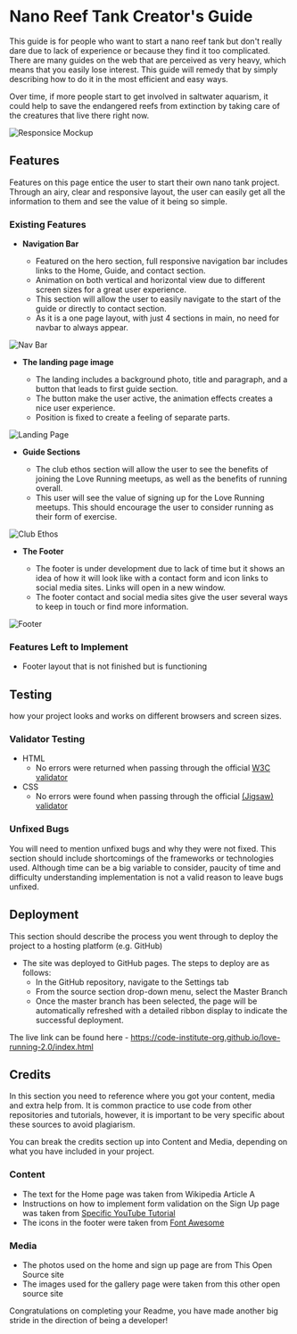 # Nano Reef Tank Creator's Guide

This guide is for people who want to start a nano reef tank but don't really dare due to lack of experience or because they find it too complicated. There are many guides on the web that are perceived as very heavy, which means that you easily lose interest. This guide will remedy that by simply describing how to do it in the most efficient and easy ways.

Over time, if more people start to get involved in saltwater aquarism, it could help to save the endangered reefs from extinction by taking care of the creatures that live there right now.

![Responsice Mockup](https://github.com/pernilla-strandberg/media/nano_guide_mockup.png)

## Features 

Features on this page entice the user to start their own nano tank project. Through an airy, clear and responsive layout, the user can easily get all the information to them and see the value of it being so simple.

### Existing Features

- __Navigation Bar__

  - Featured on the hero section, full responsive navigation bar includes links to the Home, Guide, and contact section.
  - Animation on both vertical and horizontal view due to different screen sizes for a great user experience.
  - This section will allow the user to easily navigate to the start of the guide or directly to contact section.
  - As it is a one page layout, with just 4 sections in main, no need for navbar to always appear. 

![Nav Bar](https://github.com/pernilla-strandberg/media/nano_guide_nav.png)

- __The landing page image__

  - The landing includes a background photo, title and paragraph, and a button that leads to first guide section. 
  - The button make the user active, the animation effects creates a nice user experience.
  - Position is fixed to create a feeling of separate parts.

![Landing Page](https://github.com/pernilla-strandberg/media/nano_guide_landing.png)

- __Guide Sections__

  - The club ethos section will allow the user to see the benefits of joining the Love Running meetups, as well as the benefits of running overall. 
  - This user will see the value of signing up for the Love Running meetups. This should encourage the user to consider running as their form of exercise. 

![Club Ethos](https://github.com/lucyrush/readme-template/blob/master/media/love_running_ethos.png)

- __The Footer__ 

  - The footer is under development due to lack of time but it shows an idea of how it will look like with a contact form and icon links to social media sites. Links will open in a new window. 
  - The footer contact and social media sites give the user several ways to keep in touch or find more information.

![Footer](https://github.com/pernilla-strandberg/media/nano_guide_footer.png)


### Features Left to Implement

- Footer layout that is not finished but is functioning

## Testing 

how your project looks and works on different browsers and screen sizes.

### Validator Testing 

- HTML
  - No errors were returned when passing through the official [W3C validator](https://validator.w3.org/nu/?doc=https%3A%2F%2Fcode-institute-org.github.io%2Flove-running-2.0%2Findex.html)
- CSS
  - No errors were found when passing through the official [(Jigsaw) validator](https://jigsaw.w3.org/css-validator/validator?uri=https%3A%2F%2Fvalidator.w3.org%2Fnu%2F%3Fdoc%3Dhttps%253A%252F%252Fcode-institute-org.github.io%252Flove-running-2.0%252Findex.html&profile=css3svg&usermedium=all&warning=1&vextwarning=&lang=en#css)

### Unfixed Bugs

You will need to mention unfixed bugs and why they were not fixed. This section should include shortcomings of the frameworks or technologies used. Although time can be a big variable to consider, paucity of time and difficulty understanding implementation is not a valid reason to leave bugs unfixed. 

## Deployment

This section should describe the process you went through to deploy the project to a hosting platform (e.g. GitHub) 

- The site was deployed to GitHub pages. The steps to deploy are as follows: 
  - In the GitHub repository, navigate to the Settings tab 
  - From the source section drop-down menu, select the Master Branch
  - Once the master branch has been selected, the page will be automatically refreshed with a detailed ribbon display to indicate the successful deployment. 

The live link can be found here - https://code-institute-org.github.io/love-running-2.0/index.html 


## Credits 

In this section you need to reference where you got your content, media and extra help from. It is common practice to use code from other repositories and tutorials, however, it is important to be very specific about these sources to avoid plagiarism. 

You can break the credits section up into Content and Media, depending on what you have included in your project. 

### Content 

- The text for the Home page was taken from Wikipedia Article A
- Instructions on how to implement form validation on the Sign Up page was taken from [Specific YouTube Tutorial](https://www.youtube.com/)
- The icons in the footer were taken from [Font Awesome](https://fontawesome.com/)

### Media

- The photos used on the home and sign up page are from This Open Source site
- The images used for the gallery page were taken from this other open source site


Congratulations on completing your Readme, you have made another big stride in the direction of being a developer!
